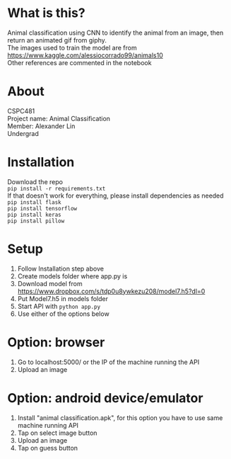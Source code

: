 # What is this?  
Animal classification using CNN to identify the animal from an image, then return an animated gif from giphy.  
The images used to train the model are from https://www.kaggle.com/alessiocorrado99/animals10  
Other references are commented in the notebook

# About
CSPC481  
Project name: Animal Classification  
Member: Alexander Lin  
Undergrad  

# Installation
Download the repo  
`pip install -r requirements.txt`  
If that doesn't work for everything, please install dependencies as needed  
`pip install flask`  
`pip install tensorflow`  
`pip install keras`  
`pip install pillow`  

# Setup
1. Follow Installation step above  
2. Create models folder where app.py is  
3. Download model from https://www.dropbox.com/s/tdp0u8ywkezu208/model7.h5?dl=0  
4. Put Model7.h5 in models folder  
5. Start API with `python app.py`  
6. Use either of the options below  

# Option: browser
1. Go to localhost:5000/ or the IP of the machine running the API
2. Upload an image  

# Option: android device/emulator
1. Install "animal classification.apk", for this option you have to use same machine running API  
2. Tap on select image button  
3. Upload an image  
4. Tap on guess button  
